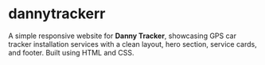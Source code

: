 # dannytrackerr
A simple responsive website for **Danny Tracker**, showcasing GPS car tracker installation services with a clean layout, hero section, service cards, and footer. Built using HTML and CSS.

